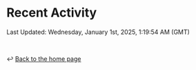 # Recent Activity

<!--RECENT_ACTIVITY:start-->
<!--RECENT_ACTIVITY:end-->

<!--RECENT_ACTIVITY:last_update-->
Last Updated: Wednesday, January 1st, 2025, 1:19:54 AM (GMT)
<!--RECENT_ACTIVITY:last_update_end-->

<br>

↩️ [Back to the home page](/README.md)
